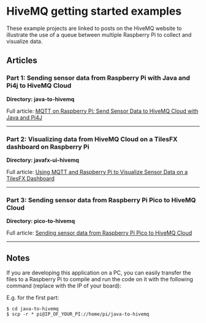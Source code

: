 # HiveMQ getting started examples

These example projects are linked to posts on the HiveMQ website to illustrate 
the use of a queue between multiple Raspberry Pi to collect and visualize data.

## Articles

### Part 1: Sending sensor data from Raspberry Pi with Java and Pi4j to HiveMQ Cloud

**Directory: java-to-hivemq**

Full article: [MQTT on Raspberry Pi: Send Sensor Data to HiveMQ Cloud with Java and Pi4J](https://www.hivemq.com/blog/mqtt-raspberrypi-part01-sensor-data-hivemqcloud-java-pi4j/)

***

### Part 2: Visualizing data from HiveMQ Cloud on a TilesFX dashboard on Raspberry Pi

**Directory: javafx-ui-hivemq**

Full article: [Using MQTT and Raspberry Pi to Visualize Sensor Data on a TilesFX Dashboard](https://www.hivemq.com/blog/mqtt-raspberrypi-part02-visualizing-sensor-data-on-a-tilesfx-dashboard/)

***

### Part 3: Sending sensor data from Raspberry Pi Pico to HiveMQ Cloud 

**Directory: pico-to-hivemq**

Full article: [Sending sensor data from Raspberry Pi Pico to HiveMQ Cloud](https://www.hivemq.com/blog/mqtt-raspberrypi-part03-sending-sensor-data-hivemqcloud-pico/)

***

## Notes

If you are developing this application on a PC, you can easily transfer the files to a Raspberry Pi to compile and run
the code on it with the following command (replace with the IP of your board):

E.g. for the first part:

```shell
$ cd java-to-hivemq
$ scp -r * pi@IP_OF_YOUR_PI://home/pi/java-to-hivemq
```